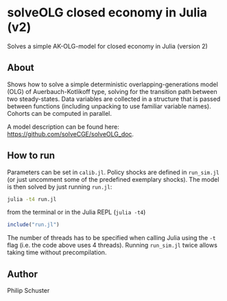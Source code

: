 # solveOLG closed economy in Julia (v2)
Solves a simple AK-OLG-model for closed economy in Julia (version 2)

## About
Shows how to solve a simple deterministic overlapping-generations model (OLG) of Auerbauch-Kotlikoff type, solving for the transition path between two steady-states. Data variables are collected in a structure that is passed between functions (including unpacking to use familiar variable names). Cohorts can be computed in parallel.

A model description can be found here: <https://github.com/solveCGE/solveOLG_doc>.

## How to run
Parameters can be set in `calib.jl`. Policy shocks are defined in `run_sim.jl` (or just uncomment some of the predefined exemplary shocks). The model is then solved by just running `run.jl`:

```bash
julia -t4 run.jl
```
from the terminal or in the Julia REPL (`julia -t4`)

```julia
include("run.jl")
```
The number of threads has to be specified when calling Julia using the `-t` flag (i.e. the code above uses 4 threads). Running `run_sim.jl` twice allows taking time without precompilation.

## Author
Philip Schuster
